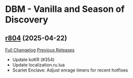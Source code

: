 # DBM - Vanilla and Season of Discovery

## [r804](https://github.com/DeadlyBossMods/DBM-Vanilla/tree/r804) (2025-04-22)
[Full Changelog](https://github.com/DeadlyBossMods/DBM-Vanilla/compare/r802...r804) [Previous Releases](https://github.com/DeadlyBossMods/DBM-Vanilla/releases)

- Update koKR (#354)  
- Update localization.ru.lua  
- Scarlet Enclave: Adjust enrage timers for recent hotfixes  
